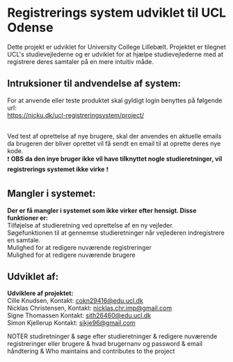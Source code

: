 # Registrerings system udviklet til UCL Odense

Dette projekt er udviklet for University College Lillebælt.
Projektet er tilegnet UCL's studievejlederne og er udviklet for at hjælpe 
studievejlederne med at registrere deres samtaler på en mere intuitiv måde. <br>

## Intruksioner til andvendelse af system:
For at anvende eller teste produktet skal gyldigt login benyttes på følgende url: <br>
<a href="https://nicku.dk/ucl-registreringsystem/project">https://nicku.dk/ucl-registreringsystem/project/</a> <br> <br>

Ved test af oprettelse af nye brugere, skal der anvendes en aktuelle emails da brugeren der bliver oprettet vil få sendt en email til at oprette deres nye kode. <br>
:exclamation: **OBS da den inye bruger ikke vil have tilknyttet nogle studieretninger, vil registrerings systemet ikke virke** :exclamation:

## Mangler i systemet:
**Der er få mangler i systemet som ikke virker efter hensigt. Disse funktioner er:**<br>
Tilføjelse af studieretning ved oprettelse af en ny vejleder.<br>
Søgefunktionen til at gennemse studieretninger når vejlederen indregistrere en samtale.<br>
Mulighed for at redigere nuværende registreringer<br>
Mulighed for at redigere nuværende brugere<br>


## Udviklet af:
**Udviklere af projektet:** <br>
Cille Knudsen, Kontakt: cokn29416@edu.ucl.dk <br>
Nicklas Christensen, Kontakt: nicklas.chr.imp@gmail.com<br>
Signe Thomassen Kontakt: sith26460@edu.ucl.dk <br>
Simon Kjellerup Kontakt: sikje96@gmail.com <br>


NOTER
studiretninger & søge efter studieretninger & redigere nuværende registreringer eller brugere & hvad brugernanv og password & email håndtering &  Who maintains and contributes to the project